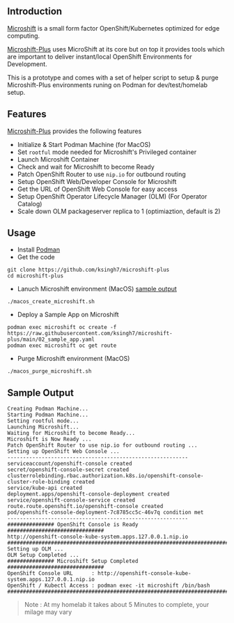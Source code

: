 ## Introduction

[Microshift](https://github.com/redhat-et/microshift) is a small form factor OpenShift/Kubernetes optimized for edge computing. 

[Microshift-Plus](https://github.com/ksingh7/microshift-plus) uses MicroShift at its core but on top it provides tools which are important to deliver instant/local OpenShift Environments for Development. 

This is a prototype and comes with a set of helper script to setup & purge Microshift-Plus environments runing on Podman for dev/test/homelab setup.

## Features
[Microshift-Plus](https://github.com/ksingh7/microshift-plus) provides the following features
- Initialize & Start Podman Machine (for MacOS)
- Set `rootful` mode needed for Microshift's Privileged container
- Launch Microshift Container
- Check and wait for Microshift to become Ready
- Patch OpenShift Router to use `nip.io` for outbound routing
- Setup OpenShift Web/Developer Console for Microshift
- Get the URL of OpenShift Web Console for easy access
- Setup OpenShift Operator Lifecycle Manager (OLM) (For Operator Catalog)
- Scale down OLM packageserver replica to 1 (optimiaztion, default is 2)

## Usage
- Install [Podman](https://podman.io/getting-started/installation)
- Get the code
```
git clone https://github.com/ksingh7/microshift-plus
cd microshift-plus
```
- Lanuch Microshift environment (MacOS) [sample output](https://github.com/ksingh7/microshift-plus#sample-output)
```
./macos_create_microshift.sh
```
- Deploy a Sample App on Microshift
```
podman exec microshift oc create -f https://raw.githubusercontent.com/ksingh7/microshift-plus/main/02_sample_app.yaml
podman exec microshift oc get route
```
- Purge Microshift environment (MacOS)
```
./macos_purge_microshift.sh
```

## Sample Output
```
Creating Podman Machine...
Starting Podman Machine...
Setting rootful mode...
Launching Microshift...
Waiting for Microshift to become Ready...
Microshift is Now Ready ...
Patch OpenShift Router to use nip.io for outbound routing ...
Setting up OpenShift Web Console ...
----------------------------------------------------------
serviceaccount/openshift-console created
secret/openshift-console-secret created
clusterrolebinding.rbac.authorization.k8s.io/openshift-console-cluster-role-binding created
service/kube-api created
deployment.apps/openshift-console-deployment created
service/openshift-console-service created
route.route.openshift.io/openshift-console created
pod/openshift-console-deployment-7c8785cc5c-46v7q condition met
----------------------------------------------------------
############### OpenShift Console is Ready ###############################
http://openshift-console-kube-system.apps.127.0.0.1.nip.io
##########################################################################
Setting up OLM ...
OLM Setup Completed ...
############### Microshift Setup Completed ###############################
OpenShift Console URL      : http://openshift-console-kube-system.apps.127.0.0.1.nip.io
OpenShift / Kubectl Access : podman exec -it microshift /bin/bash
##########################################################################
```
> Note : At my homelab it takes about 5 Minutes to complete, your milage may vary